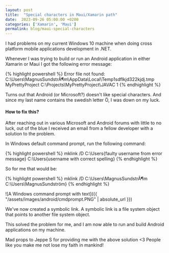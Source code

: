 ```yaml
---
layout: post
title:  "Special characters in Maui/Xamarin path"
date:  2023-09-26 05:00:00 +0200
categories: ['Xamarin', 'Maui']
permalink: blog/maui-special-characters
---
```


I had problems on my current Windows 10 machine when doing cross platform mobile applications development in .NET.

Whenever I was trying to build or run an Android application in either Xamarin or Maui I got the following error message:

{% highlight powershell %}
Error file not found: C:\Users\MagnusSundstrÃ¶m\AppData\Local\Temp1sdflkjd322kjdj.tmp MyPrettyProject C:\Projects\MyPrettyProject\JAVAC 1
{% endhighlight %}

Turns out that Android (or Microsoft?) doesn't like special characters. And since my last name contains the swedish letter Ö, I was down on my luck.

<h4>How to fix this?</h4>

After reaching out in various Microsoft and Android forums with little to no luck, out of the blue I received an email from a fellow developer with a 
solution to the problem.

In Windows default command prompt, run the following command:

{% highlight powershell %}
mklink /D C:\Users\{faulty username from error message} C:\Users\{username with correct spelling}
{% endhighlight %}

So for me that would be:

{% highlight powershell %}
mklink /D C:\Users\MagnusSundstrÃ¶m C:\Users\MagnusSundström}
{% endhighlight %}

![A Windows command prompt with text]({{ "/assets/images/android/cmdprompt.PNG" | absolute_url }})

We've now created a symbolic link. A symbolic link is a file system object that points to another file system object.

This solved the problem for me, and I am now able to run and build Android applications on my machine.

Mad props to Jeppe S for providing me with the above solution <3 People like you make me not lose my faith in mankind!
